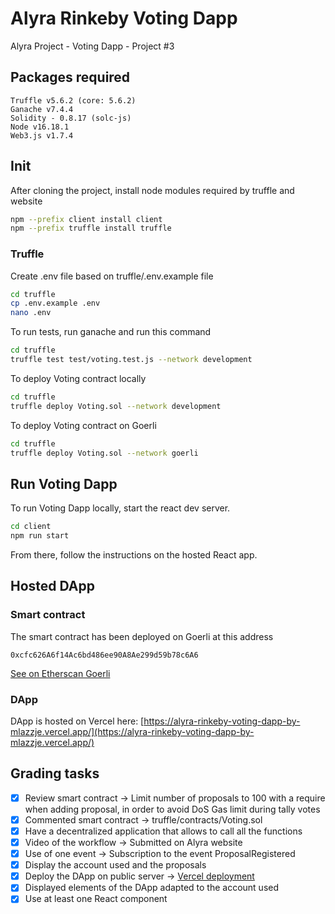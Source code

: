 # Alyra Rinkeby Voting Dapp
Alyra Project - Voting Dapp - Project #3

## Packages required

```
Truffle v5.6.2 (core: 5.6.2)
Ganache v7.4.4
Solidity - 0.8.17 (solc-js)
Node v16.18.1
Web3.js v1.7.4
```

## Init

After cloning the project, install node modules required by truffle and website
```sh
npm --prefix client install client
npm --prefix truffle install truffle
```

### Truffle
Create .env file based on truffle/.env.example file
```sh
cd truffle
cp .env.example .env
nano .env
```

To run tests, run ganache and run this command
```sh
cd truffle
truffle test test/voting.test.js --network development
```

To deploy Voting contract locally
```sh
cd truffle
truffle deploy Voting.sol --network development
```
To deploy Voting contract on Goerli
```sh
cd truffle
truffle deploy Voting.sol --network goerli
```

## Run Voting Dapp

To run Voting Dapp locally, start the react dev server.
```sh
cd client
npm run start
```

From there, follow the instructions on the hosted React app.

## Hosted DApp

### Smart contract

The smart contract has been deployed on Goerli at this address
```
0xcfc626A6f14Ac6bd486ee90A8Ae299d59b78c6A6
```

[See on Etherscan Goerli](https://goerli.etherscan.io/tx/0x27185954f9fa7fcd16c4efe2e2806465b6881bfc2304bb7fbc8baeb71e17c7f6)

### DApp

DApp is hosted on Vercel here: [https://alyra-rinkeby-voting-dapp-by-mlazzje.vercel.app/](https://alyra-rinkeby-voting-dapp-by-mlazzje.vercel.app/)

## Grading tasks

- [x] Review smart contract -> Limit number of proposals to 100 with a require when adding proposal, in order to avoid DoS Gas limit during tally votes
- [x] Commented smart contract -> truffle/contracts/Voting.sol
- [x] Have a decentralized application that allows to call all the functions
- [x] Video of the workflow -> Submitted on Alyra website
- [x] Use of one event -> Subscription to the event ProposalRegistered
- [x] Display the account used and the proposals
- [x] Deploy the DApp on public server -> [Vercel deployment](https://alyra-rinkeby-voting-dapp-by-mlazzje.vercel.app/)
- [x] Displayed elements of the DApp adapted to the account used
- [x] Use at least one React component